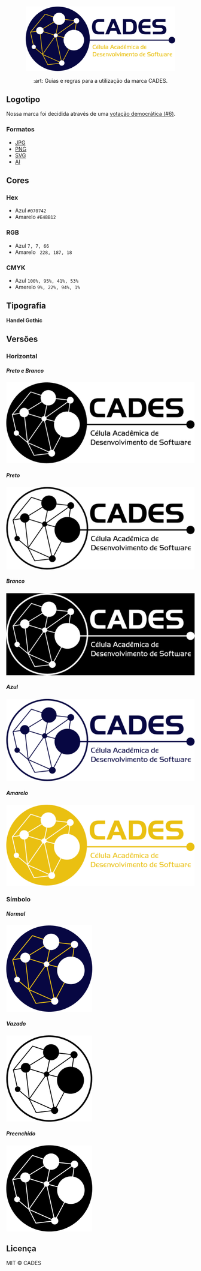 <p align="center">
<img src="src/png/cor-horizontal.png" width="400" alt="Logo da CADES (Célula Acadêmica de Desenvolvimento de Software)" />
</p>

<p align="center">:art: Guias e regras para a utilização da marca CADES.</p>


## Logotipo

Nossa marca foi decidida através de uma [votação democrática (#6)](https://github.com/cades-ifrn/sobre/issues/6).

### Formatos

* [JPG](/src/jpg/)
* [PNG](/src/png/)
* [SVG](/src/svg/)
* [AI](/src/ai/)

## Cores

### Hex

* Azul `#070742`
* Amarelo `#E4BB12`

### RGB

* Azul `7, 7, 66`
* Amarelo ` 228, 187, 18` 

### CMYK

* Azul `100%, 95%, 41%, 53%`
* Amerelo `9%, 22%, 94%, 1%`

## Tipografia

**Handel Gothic**

## Versões

### Horizontal

##### Preto e Branco

![Versão hozizontal (com texto) em preto e branco](src/png/p&b-horizontal.png)

##### Preto

![Versão hozizontal (com texto) em preto](src/png/preta-horizontal.png)

##### Branco

![Versão hozizontal (com texto) em branco](src/jpg/branca-horizontal.jpg)

##### Azul

![Versão hozizontal (com texto) em azul](src/png/azul-horizontal.png)

##### Amarelo

![Versão hozizontal (com texto) em amarelo](src/png/amarelo-horizontal.png)

### Símbolo

##### Normal

![Versão do símbolo (sem texto) normal](src/png/simbolo-cor.png)

##### Vazado

![Versão do símbolo (sem texto) vazado](src/png/simbolo-vazado.png)

##### Preenchido

![Versão do símbolo (sem texto) preenchido](src/png/simbolo-preenchido.png)


## Licença

MIT &copy; CADES
